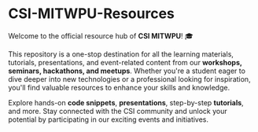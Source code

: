 # **CSI-MITWPU-Resources**  
Welcome to the official resource hub of **CSI MITWPU**! 🎓  

This repository is a one-stop destination for all the learning materials, tutorials, presentations, and event-related content from our **workshops, seminars, hackathons, and meetups**. Whether you're a student eager to dive deeper into new technologies or a professional looking for inspiration, you'll find valuable resources to enhance your skills and knowledge.              
     
Explore hands-on **code snippets**, **presentations**, step-by-step **tutorials**, and more. Stay connected with the CSI community and unlock your potential by participating in our exciting events and initiatives.
      